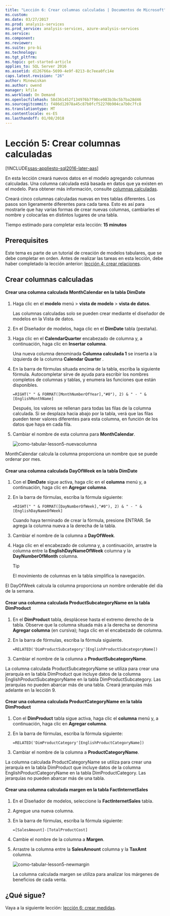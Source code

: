 ```yaml
---
title: "Lección 6: Crear columnas calculadas | Documentos de Microsoft"
ms.custom: 
ms.date: 03/27/2017
ms.prod: analysis-services
ms.prod_service: analysis-services, azure-analysis-services
ms.service: 
ms.component: 
ms.reviewer: 
ms.suite: pro-bi
ms.technology: 
ms.tgt_pltfrm: 
ms.topic: get-started-article
applies_to: SQL Server 2016
ms.assetid: d126766a-5699-4e9f-8213-8c7eea0fc14e
caps.latest.revision: "26"
author: Minewiskan
ms.author: owend
manager: kfile
ms.workload: On Demand
ms.openlocfilehash: 58d361452f134976b7f90ce983b3bc5b7ba28d46
ms.sourcegitcommit: f486d12078a45c87b0fcf52270b904ca7b0c7fc8
ms.translationtype: MT
ms.contentlocale: es-ES
ms.lasthandoff: 01/08/2018
---
```

# <a name="lesson-5-create-calculated-columns"></a>Lección 5: Crear columnas calculadas
[!INCLUDE[ssas-appliesto-sql2016-later-aas](../includes/ssas-appliesto-sql2016-later-aas.md)]

En esta lección creará nuevos datos en el modelo agregando columnas calculadas. Una columna calculada está basada en datos que ya existen en el modelo. Para obtener más información, consulte [columnas calculadas](../analysis-services/tabular-models/ssas-calculated-columns.md).  
  
Creará cinco columnas calculadas nuevas en tres tablas diferentes. Los pasos son ligeramente diferentes para cada tarea. Esto es así para mostrarle que hay varias formas de crear nuevas columnas, cambiarles el nombre y colocarlas en distintos lugares de una tabla.  
  
Tiempo estimado para completar esta lección: **15 minutos**  
  
## <a name="prerequisites"></a>Prerequisites  
Este tema es parte de un tutorial de creación de modelos tabulares, que se debe completar en orden. Antes de realizar las tareas en esta lección, debe haber completado la lección anterior: [lección 4: crear relaciones](../analysis-services/lesson-4-create-relationships.md). 
  
## <a name="create-calculated-columns"></a>Crear columnas calculadas  
  
#### <a name="create-a-monthcalendar-calculated-column-in-the-dimdate-table"></a>Crear una columna calculada MonthCalendar en la tabla DimDate  
  
1.  Haga clic en el **modelo** menú > **vista de modelo** > **vista de datos**.  
  
    Las columnas calculadas solo se pueden crear mediante el diseñador de modelos en la Vista de datos.  
  
2.  En el Diseñador de modelos, haga clic en el **DimDate** tabla (pestaña).  
  
3.  Haga clic en el **CalendarQuarter** encabezado de columna y, a continuación, haga clic en **Insertar columna**.  
  
    Una nueva columna denominada **Columna calculada 1** se inserta a la izquierda de la columna **Calendar Quarter** .  
  
4.  En la barra de fórmulas situada encima de la tabla, escriba la siguiente fórmula. Autocompletar sirve de ayuda para escribir los nombres completos de columnas y tablas, y enumera las funciones que están disponibles.  
  
    ```  
    =RIGHT(" " & FORMAT([MonthNumberOfYear],"#0"), 2) & " - " & [EnglishMonthName]  
    ``` 
  
    Después, los valores se rellenan para todas las filas de la columna calculada. Si se desplaza hacia abajo por la tabla, verá que las filas pueden tener valores diferentes para esta columna, en función de los datos que haya en cada fila.    
  
5.  Cambiar el nombre de esta columna para **MonthCalendar**. 

    ![como-tabular-lesson5-nuevacolumna](../analysis-services/media/as-tabular-lesson5-newcolumn.png) 
  
MonthCalendar calcula la columna proporciona un nombre que se puede ordenar por mes.  
  
#### <a name="create-a-dayofweek-calculated-column-in-the-dimdate-table"></a>Crear una columna calculada DayOfWeek en la tabla DimDate  
  
1.  Con el **DimDate** sigue activa, haga clic en el **columna** menú y, a continuación, haga clic en **Agregar columna**.  
  
2.  En la barra de fórmulas, escriba la fórmula siguiente:  
    
    ```
    =RIGHT(" " & FORMAT([DayNumberOfWeek],"#0"), 2) & " - " & [EnglishDayNameOfWeek]  
    ```
    
    Cuando haya terminado de crear la fórmula, presione ENTRAR. Se agrega la columna nueva a la derecha de la tabla.  
  
3.  Cambiar el nombre de la columna a **DayOfWeek**.  
  
4.  Haga clic en el encabezado de columna y, a continuación, arrastre la columna entre la **EnglishDayNameOfWeek** columna y la **DayNumberOfMonth** columna.  
  
    > [!TIP]  
    > El movimiento de columnas en la tabla simplifica la navegación.  
  
El DayOfWeek calcula la columna proporciona un nombre ordenable del día de la semana.  
  
#### <a name="create-a-productsubcategoryname-calculated-column-in-the-dimproduct-table"></a>Crear una columna calculada ProductSubcategoryName en la tabla DimProduct  
  
  
1.  En el **DimProduct** tabla, desplácese hasta el extremo derecho de la tabla. Observe que la columna situada más a la derecha se denomina **Agregar columna** (en cursiva); haga clic en el encabezado de columna.  
  
2.  En la barra de fórmulas, escriba la fórmula siguiente.  
    
    ```
    =RELATED('DimProductSubcategory'[EnglishProductSubcategoryName])  
    ```
  
3.  Cambiar el nombre de la columna a **ProductSubcategoryName**.  
  
La columna calculada ProductSubcategoryName se utiliza para crear una jerarquía en la tabla DimProduct que incluye datos de la columna EnglishProductSubcategoryName en la tabla DimProductSubcategory. Las jerarquías no pueden abarcar más de una tabla. Creará jerarquías más adelante en la lección 9.  
  
#### <a name="create-a-productcategoryname-calculated-column-in-the-dimproduct-table"></a>Crear una columna calculada ProductCategoryName en la tabla DimProduct  
  
1.  Con el **DimProduct** tabla sigue activa, haga clic el **columna** menú y, a continuación, haga clic en **Agregar columna**.  
  
2.  En la barra de fórmulas, escriba la fórmula siguiente:  
  
    ```
    =RELATED('DimProductCategory'[EnglishProductCategoryName]) 
    ```
    
3.  Cambiar el nombre de la columna a **ProductCategoryName**.  
  
La columna calculada ProductCategoryName se utiliza para crear una jerarquía en la tabla DimProduct que incluye datos de la columna EnglishProductCategoryName en la tabla DimProductCategory. Las jerarquías no pueden abarcar más de una tabla.  
  
#### <a name="create-a-margin-calculated-column-in-the-factinternetsales-table"></a>Crear una columna calculada margen en la tabla FactInternetSales  
  
1.  En el Diseñador de modelos, seleccione la **FactInternetSales** tabla.  
  
2.  Agregue una nueva columna.  
  
3.  En la barra de fórmulas, escriba la fórmula siguiente:  
  
    ```
    =[SalesAmount]-[TotalProductCost]
    ``` 

4.  Cambie el nombre de la columna a **Margen**.  
  
5.  Arrastre la columna entre la **SalesAmount** columna y la **TaxAmt** columna. 
 
      ![como-tabular-lesson5-newmargin](../analysis-services/media/as-tabular-lesson5-newmargin.png)
      
    La columna calculada margen se utiliza para analizar los márgenes de beneficios de cada venta.  
  
## <a name="whats-next"></a>¿Qué sigue?
Vaya a la siguiente lección: [lección 6: crear medidas](../analysis-services/lesson-6-create-measures.md).
  
  
  
